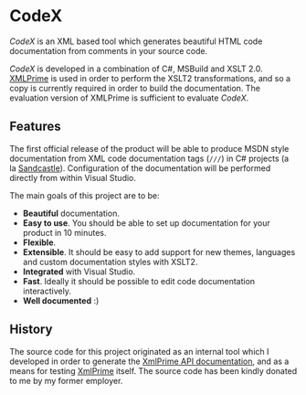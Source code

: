CodeX
=====

*CodeX* is an XML based tool which generates beautiful HTML code documentation from comments in your source code.

*CodeX* is developed in a combination of C#, MSBuild and XSLT 2.0.  [XMLPrime][1] is used in order to perform the XSLT2 transformations, and so a copy is currently required in order to build the documentation.  The evaluation version of XMLPrime is sufficient to evaluate *CodeX*.


Features
--------

The first official release of the product will be able to produce MSDN style documentation from XML code documentation tags (`///`) in C# projects (a la [Sandcastle][3]).  Configuration of the documentation will be performed directly from within Visual Studio.

The main goals of this project are to be:

- **Beautiful** documentation.
- **Easy to use**.  You should be able to set up documentation for your product in 10 minutes.
- **Flexible**.
- **Extensible**.  It should be easy to add support for new themes, languages and custom documentation styles with XSLT2.
- **Integrated** with Visual Studio.
- **Fast**.  Ideally it should be possible to edit code documentation interactively.
- **Well documented** :)


History
-------

The source code for this project originated as an internal tool which I developed in order to generate the [XmlPrime API documentation][2], and as a means for testing [XmlPrime][1] itself.  The source code has been kindly donated to me by my former employer.

[1]:http://www.xmlprime.com/
[2]:http://www.xmlprime.com/doc/
[3]:http://sandcastle.codeplex.com/